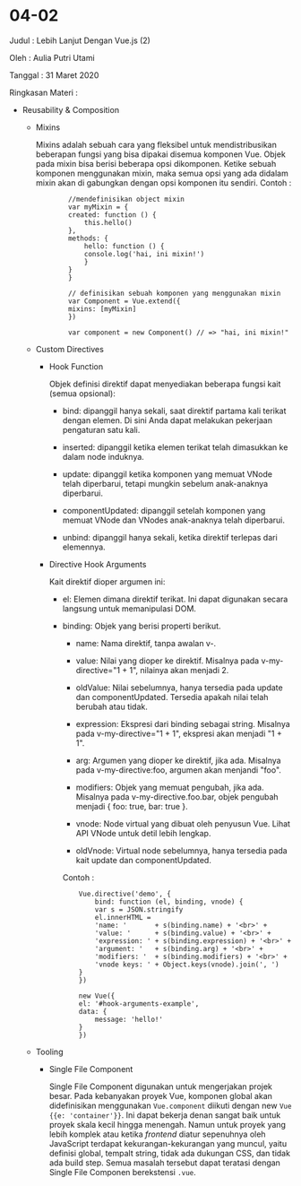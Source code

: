 # 04-02

Judul : Lebih Lanjut Dengan Vue.js (2)

Oleh : Aulia Putri Utami

Tanggal : 31 Maret 2020

Ringkasan Materi :

- Reusability & Composition

  - Mixins

    Mixins adalah sebuah cara yang fleksibel untuk mendistribusikan beberapan fungsi yang bisa dipakai disemua komponen Vue. Objek pada mixin bisa berisi beberapa opsi dikomponen. Ketike sebuah komponen menggunakan mixin, maka semua opsi yang ada didalam mixin akan di gabungkan dengan opsi komponen itu sendiri. Contoh :

                //mendefinisikan object mixin
                var myMixin = {
                created: function () {
                    this.hello()
                },
                methods: {
                    hello: function () {
                    console.log('hai, ini mixin!')
                    }
                }
                }

                // definisikan sebuah komponen yang menggunakan mixin
                var Component = Vue.extend({
                mixins: [myMixin]
                })

                var component = new Component() // => "hai, ini mixin!"

  - Custom Directives

    - Hook Function

      Objek definisi direktif dapat menyediakan beberapa fungsi kait (semua opsional):

      - bind: dipanggil hanya sekali, saat direktif partama kali terikat dengan elemen. Di sini Anda dapat melakukan pekerjaan pengaturan satu kali.
       
      - inserted: dipanggil ketika elemen terikat telah dimasukkan ke dalam node induknya.
      
      - update: dipanggil ketika komponen yang memuat VNode telah diperbarui, tetapi mungkin sebelum anak-anaknya diperbarui.
      
      - componentUpdated: dipanggil setelah komponen yang memuat VNode dan VNodes anak-anaknya telah diperbarui.
      
      - unbind: dipanggil hanya sekali, ketika direktif terlepas dari elemennya.

    - Directive Hook Arguments

      Kait direktif dioper argumen ini:
      
      - el: Elemen dimana direktif terikat. Ini dapat digunakan secara langsung untuk memanipulasi DOM.
      
      - binding: Objek yang berisi properti berikut.
      
        - name: Nama direktif, tanpa awalan v-.
        
        - value: Nilai yang dioper ke direktif. Misalnya pada v-my-directive="1 + 1", nilainya akan menjadi 2.
        
        - oldValue: Nilai sebelumnya, hanya tersedia pada update dan componentUpdated. Tersedia apakah nilai telah berubah atau tidak.
        
        - expression: Ekspresi dari binding sebagai string. Misalnya pada v-my-directive="1 + 1", ekspresi akan menjadi "1 + 1".
        
        - arg: Argumen yang dioper ke direktif, jika ada. Misalnya pada v-my-directive:foo, argumen akan menjandi "foo".
        
        - modifiers: Objek yang memuat pengubah, jika ada. Misalnya pada v-my-directive.foo.bar, objek pengubah menjadi { foo: true, bar: true }.
        
        - vnode: Node virtual yang dibuat oleh penyusun Vue. Lihat API VNode untuk detil lebih lengkap.
        
        - oldVnode: Virtual node sebelumnya, hanya tersedia pada kait update dan componentUpdated.

        Contoh :

                Vue.directive('demo', {
                    bind: function (el, binding, vnode) {
                    var s = JSON.stringify
                    el.innerHTML =
                    'name: '       + s(binding.name) + '<br>' +
                    'value: '      + s(binding.value) + '<br>' +
                    'expression: ' + s(binding.expression) + '<br>' +
                    'argument: '   + s(binding.arg) + '<br>' +
                    'modifiers: '  + s(binding.modifiers) + '<br>' +
                    'vnode keys: ' + Object.keys(vnode).join(', ')
                }
                })

                new Vue({
                el: '#hook-arguments-example',
                data: {
                    message: 'hello!'
                }
                })
        
  - Tooling
    
    - Single File Component
      
      Single File Component digunakan untuk mengerjakan projek besar. Pada kebanyakan proyek Vue, komponen global akan didefinisikan menggunakan `Vue.component` diikuti dengan new `Vue {{e: 'container'}}`. Ini dapat bekerja denan sangat baik untuk proyek skala kecil hingga menengah. Namun untuk proyek yang lebih komplek atau ketika *frontend* diatur sepenuhnya oleh JavaScript terdapat kekurangan-kekurangan yang muncul, yaitu definisi global, tempalt string, tidak ada dukungan CSS, dan tidak ada build step. Semua masalah tersebut dapat teratasi dengan Single File Componen berekstensi `.vue`.


      

    
